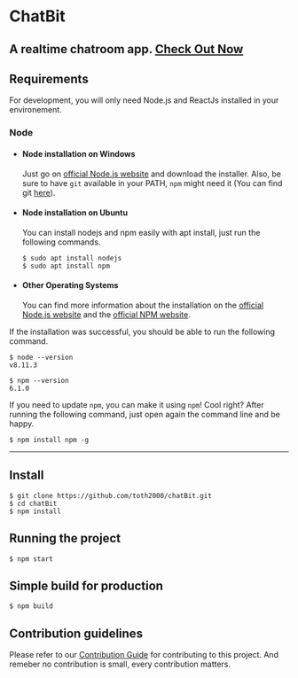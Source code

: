 # ChatBit

A realtime chatroom app.
[Check Out Now](https://toth2000.github.io/chatBit)
---
## Requirements

For development, you will only need Node.js and ReactJs installed in your environement.

### Node
- #### Node installation on Windows

  Just go on [official Node.js website](https://nodejs.org/) and download the installer.
Also, be sure to have `git` available in your PATH, `npm` might need it (You can find git [here](https://git-scm.com/)).

- #### Node installation on Ubuntu

  You can install nodejs and npm easily with apt install, just run the following commands.

      $ sudo apt install nodejs
      $ sudo apt install npm

- #### Other Operating Systems
  You can find more information about the installation on the [official Node.js website](https://nodejs.org/) and the [official NPM website](https://npmjs.org/).

If the installation was successful, you should be able to run the following command.

    $ node --version
    v8.11.3

    $ npm --version
    6.1.0

If you need to update `npm`, you can make it using `npm`! Cool right? After running the following command, just open again the command line and be happy.

    $ npm install npm -g


---

## Install

    $ git clone https://github.com/toth2000/chatBit.git
    $ cd chatBit
    $ npm install

## Running the project

    $ npm start

## Simple build for production

    $ npm build

## Contribution guidelines

Please refer to our [Contribution Guide](https://github.com/toth2000/chatBit/blob/master/CONTRIBUTING.md) for contributing to this project. And remeber no contribution is small,  every contribution matters.
